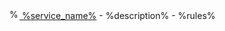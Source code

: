 [<img src="%favicon_url%" alt="%service_name%" height="16" /> %service_name%](%service_url%) - %description% - %rules%
